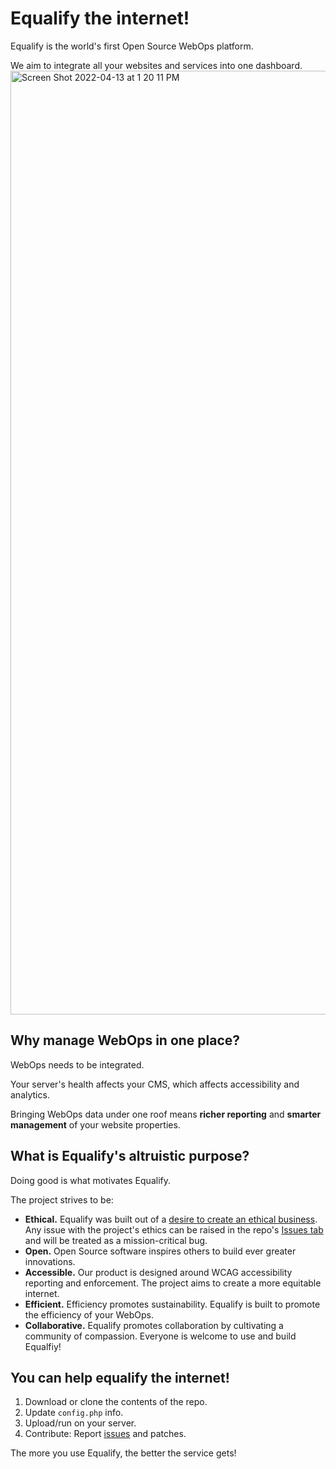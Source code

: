 # Equalify the internet!
Equalify is the world's first Open Source WebOps platform.

We aim to integrate all your websites and services into one dashboard. 
<img width="1510" alt="Screen Shot 2022-04-13 at 1 20 11 PM" src="https://user-images.githubusercontent.com/46652/163245142-f9844463-ba06-466e-aac1-92e069d07994.png">

## Why manage WebOps in one place?
WebOps needs to be integrated.

Your server's health affects your CMS, which affects accessibility and analytics.

Bringing WebOps data under one roof means **richer reporting** and **smarter management** of your website properties.

## What is Equalify's altruistic purpose?
Doing good is what motivates Equalify.

The project strives to be:
- **Ethical.** Equalify was built out of a [desire to create an ethical business](https://bbertucc.notion.site/Ethical-Business-7d8cb00d2e5f4558998450d6e38a61b6). Any issue with the project's ethics can be raised in the repo's [Issues tab](https://github.com/bbertucc/equalify/issues) and will be treated as a mission-critical bug.
- **Open.** Open Source software inspires others to build ever greater innovations.
- **Accessible.** Our product is designed around WCAG accessibility reporting and enforcement. The project aims to create a more equitable internet.
- **Efficient.** Efficiency promotes sustainability. Equalify is built to promote the efficiency of your WebOps. 
- **Collaborative.** Equalify promotes collaboration by cultivating a community of compassion. Everyone is welcome to use and build Equalfiy!

## You can help equalify the internet!
1. Download or clone the contents of the repo.
2. Update `config.php` info.
3. Upload/run on your server.
4. Contribute: Report [issues](https://github.com/bbertucc/equalify/issues) and patches.

The more you use Equalify, the better the service gets!
